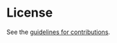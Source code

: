 # License

See the
[guidelines for contributions](https://github.com/bifurcation/mls-userinfo-vc/blob/main/CONTRIBUTING.md).
